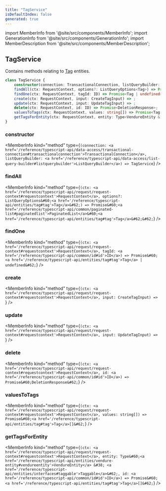 ```yaml
---
title: "TagService"
isDefaultIndex: false
generated: true
---
```

<!-- This file was generated from the Vendure source. Do not modify. Instead, re-run the "docs:build" script -->
import MemberInfo from '@site/src/components/MemberInfo';
import GenerationInfo from '@site/src/components/GenerationInfo';
import MemberDescription from '@site/src/components/MemberDescription';


## TagService

<GenerationInfo sourceFile="packages/core/src/service/services/tag.service.ts" sourceLine="25" packageName="@vendure/core" />

Contains methods relating to <a href='/reference/typescript-api/entities/tag#tag'>Tag</a> entities.

```ts title="Signature"
class TagService {
    constructor(connection: TransactionalConnection, listQueryBuilder: ListQueryBuilder)
    findAll(ctx: RequestContext, options?: ListQueryOptions<Tag>) => Promise<PaginatedList<Tag>>;
    findOne(ctx: RequestContext, tagId: ID) => Promise<Tag | undefined>;
    create(ctx: RequestContext, input: CreateTagInput) => ;
    update(ctx: RequestContext, input: UpdateTagInput) => ;
    delete(ctx: RequestContext, id: ID) => Promise<DeletionResponse>;
    valuesToTags(ctx: RequestContext, values: string[]) => Promise<Tag[]>;
    getTagsForEntity(ctx: RequestContext, entity: Type<VendureEntity & Taggable>, id: ID) => Promise<Tag[]>;
}
```

<div className="members-wrapper">

### constructor

<MemberInfo kind="method" type={`(connection: <a href='/reference/typescript-api/data-access/transactional-connection#transactionalconnection'>TransactionalConnection</a>, listQueryBuilder: <a href='/reference/typescript-api/data-access/list-query-builder#listquerybuilder'>ListQueryBuilder</a>) => TagService`}   />


### findAll

<MemberInfo kind="method" type={`(ctx: <a href='/reference/typescript-api/request/request-context#requestcontext'>RequestContext</a>, options?: ListQueryOptions&#60;<a href='/reference/typescript-api/entities/tag#tag'>Tag</a>&#62;) => Promise&#60;<a href='/reference/typescript-api/common/paginated-list#paginatedlist'>PaginatedList</a>&#60;<a href='/reference/typescript-api/entities/tag#tag'>Tag</a>&#62;&#62;`}   />


### findOne

<MemberInfo kind="method" type={`(ctx: <a href='/reference/typescript-api/request/request-context#requestcontext'>RequestContext</a>, tagId: <a href='/reference/typescript-api/common/id#id'>ID</a>) => Promise&#60;<a href='/reference/typescript-api/entities/tag#tag'>Tag</a> | undefined&#62;`}   />


### create

<MemberInfo kind="method" type={`(ctx: <a href='/reference/typescript-api/request/request-context#requestcontext'>RequestContext</a>, input: CreateTagInput) => `}   />


### update

<MemberInfo kind="method" type={`(ctx: <a href='/reference/typescript-api/request/request-context#requestcontext'>RequestContext</a>, input: UpdateTagInput) => `}   />


### delete

<MemberInfo kind="method" type={`(ctx: <a href='/reference/typescript-api/request/request-context#requestcontext'>RequestContext</a>, id: <a href='/reference/typescript-api/common/id#id'>ID</a>) => Promise&#60;DeletionResponse&#62;`}   />


### valuesToTags

<MemberInfo kind="method" type={`(ctx: <a href='/reference/typescript-api/request/request-context#requestcontext'>RequestContext</a>, values: string[]) => Promise&#60;<a href='/reference/typescript-api/entities/tag#tag'>Tag</a>[]&#62;`}   />


### getTagsForEntity

<MemberInfo kind="method" type={`(ctx: <a href='/reference/typescript-api/request/request-context#requestcontext'>RequestContext</a>, entity: Type&#60;<a href='/reference/typescript-api/entities/vendure-entity#vendureentity'>VendureEntity</a> &#38; <a href='/reference/typescript-api/entities/interfaces#taggable'>Taggable</a>&#62;, id: <a href='/reference/typescript-api/common/id#id'>ID</a>) => Promise&#60;<a href='/reference/typescript-api/entities/tag#tag'>Tag</a>[]&#62;`}   />




</div>
